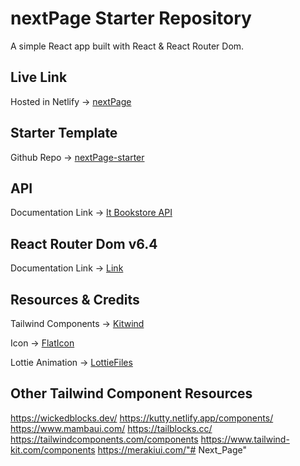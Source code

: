 # nextPage Starter Repository

A simple React app built with React & React Router Dom.

## Live Link
Hosted in Netlify -> [nextPage](https://proreader.netlify.app/)


## Starter Template
Github Repo -> [nextPage-starter](https://github.com/shakilahmedatik/nextPage-starter)

## API 

Documentation Link -> [It Bookstore API](https://api.itbook.store/)

## React Router Dom v6.4 

Documentation Link -> [Link](https://reactrouter.com/en/main/start/overview)

## Resources & Credits

Tailwind Components -> [Kitwind](https://kitwind.io/products/kometa/components)

Icon -> [FlatIcon](https://www.flaticon.com/)

Lottie Animation -> [LottieFiles](https://lottiefiles.com/featured)

## Other Tailwind Component Resources

https://wickedblocks.dev/
https://kutty.netlify.app/components/
https://www.mambaui.com/
https://tailblocks.cc/
https://tailwindcomponents.com/components
https://www.tailwind-kit.com/components
https://merakiui.com/"# Next_Page" 
